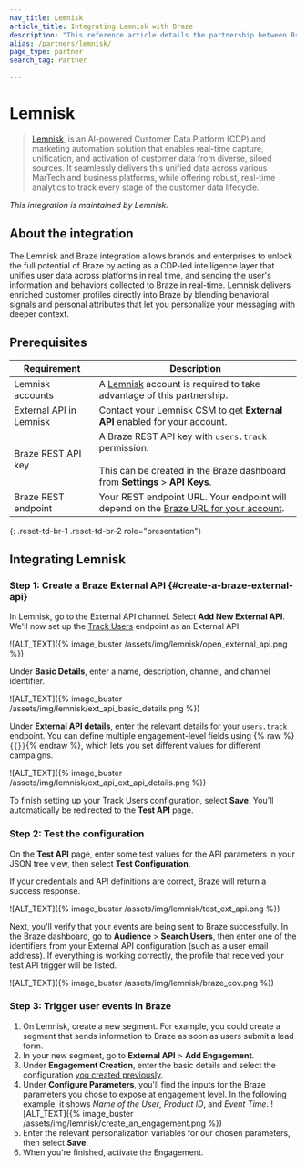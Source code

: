 ```yaml
---
nav_title: Lemnisk
article_title: Integrating Lemnisk with Braze
description: "This reference article details the partnership between Braze and Lemnisk, an AI-enabled customer data platform-led Marketing Automation platform, allowing you to stream user data collected at Lemnisk from various sources, into Braze to activate them across various channels and destinations using Braze's tools."
alias: /partners/lemnisk/
page_type: partner
search_tag: Partner

---
```


# Lemnisk

> [Lemnisk](https://www.lemnisk.co/), is an AI-powered Customer Data Platform (CDP) and marketing automation solution that enables real-time capture, unification, and activation of customer data from diverse, siloed sources. It seamlessly delivers this unified data across various MarTech and business platforms, while offering robust, real-time analytics to track every stage of the customer data lifecycle. 

_This integration is maintained by Lemnisk._

## About the integration

The Lemnisk and Braze integration allows brands and enterprises to unlock the full potential of Braze by acting as a CDP-led intelligence layer that unifies user data across platforms in real time, and sending the user's information and behaviors collected to Braze in real-time. Lemnisk delivers enriched customer profiles directly into Braze by blending behavioral signals and personal attributes that let you personalize your messaging with deeper context.

## Prerequisites

| Requirement | Description |
| --- | --- |
| Lemnisk accounts | A [Lemnisk](https://www.lemnisk.co/) account is required to take advantage of this partnership. |
| External API in Lemnisk | Contact your Lemnisk CSM to get **External API** enabled for your account. |
| Braze REST API key | A Braze REST API key with `users.track` permission. <br><br> This can be created in the Braze dashboard from **Settings** > **API Keys**. |
| Braze REST endpoint | Your REST endpoint URL. Your endpoint will depend on the [Braze URL for your account]({{site.baseurl}}/user_guide/administrative/access_braze/sdk_endpoints#api-and-sdk-endpoints). |
{: .reset-td-br-1 .reset-td-br-2 role="presentation"}

## Integrating Lemnisk

### Step 1: Create a Braze External API {#create-a-braze-external-api}

In Lemnisk, go to the External API channel. Select **Add New External API**. We'll now set up the [Track Users]({{site.baseurl}}/api/endpoints/user_data/post_user_track) endpoint as an External API.

![ALT_TEXT]({% image_buster /assets/img/lemnisk/open_external_api.png %})

Under **Basic Details**, enter a name, description, channel, and channel identifier.

![ALT_TEXT]({% image_buster /assets/img/lemnisk/ext_api_basic_details.png %})

Under **External API details**, enter the relevant details for your `users.track` endpoint. You can define multiple engagement-level fields using {% raw %}`{{}}`{% endraw %}, which lets you set different values for different campaigns.

![ALT_TEXT]({% image_buster /assets/img/lemnisk/ext_api_ext_api_details.png %})

To finish setting up your Track Users configuration, select **Save**. You'll automatically be redirected to the **Test API** page.

### Step 2: Test the configuration

On the **Test API** page, enter some test values for the API parameters in your JSON tree view, then select **Test Configuration**.

If your credentials and API definitions are correct, Braze will return a success response.

![ALT_TEXT]({% image_buster /assets/img/lemnisk/test_ext_api.png %})

Next, you'll verify that your events are being sent to Braze successfully. In the Braze dashboard, go to **Audience** > **Search Users**, then enter one of the identifiers from your External API configuration (such as a user email address). If everything is working correctly, the profile that received your test API trigger will be listed.

![ALT_TEXT]({% image_buster /assets/img/lemnisk/braze_cov.png %})

### Step 3: Trigger user events in Braze

1. On Lemnisk, create a new segment. For example, you could create a segment that sends information to Braze as soon as users submit a lead form.
2. In your new segment, go to **External API** > **Add Engagement**.
3. Under **Engagement Creation**, enter the basic details and select the configuration [you created previously](#create-a-braze-external-api).
4. Under **Configure Parameters**, you'll find the inputs for the Braze parameters you chose to expose at engagement level. In the following example, it shows _Name of the User_, _Product ID_, and _Event Time_.
    ![ALT_TEXT]({% image_buster /assets/img/lemnisk/create_an_engagement.png %})
5. Enter the relevant personalization variables for our chosen parameters, then select **Save**.
6. When you're finished, activate the Engagement.
